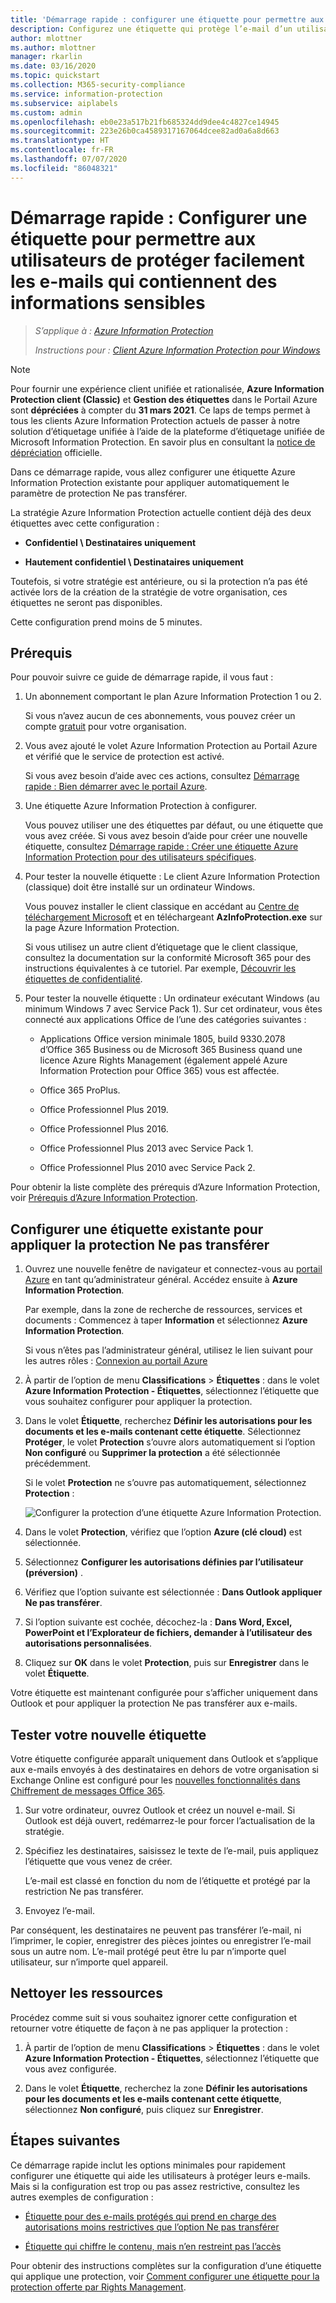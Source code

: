 ```yaml
---
title: 'Démarrage rapide : configurer une étiquette pour permettre aux utilisateurs de protéger facilement les e-mails - AIP'
description: Configurez une étiquette qui protège l’e-mail d’un utilisateur en appliquant automatiquement la protection Ne pas transférer.
author: mlottner
ms.author: mlottner
manager: rkarlin
ms.date: 03/16/2020
ms.topic: quickstart
ms.collection: M365-security-compliance
ms.service: information-protection
ms.subservice: aiplabels
ms.custom: admin
ms.openlocfilehash: eb0e23a517b21fb685324dd9dee4c4827ce14945
ms.sourcegitcommit: 223e26b0ca4589317167064dcee82ad0a6a8d663
ms.translationtype: HT
ms.contentlocale: fr-FR
ms.lasthandoff: 07/07/2020
ms.locfileid: "86048321"
---
```

# <a name="quickstart-configure-a-label-for-users-to-easily-protect-emails-that-contain-sensitive-information"></a>Démarrage rapide : Configurer une étiquette pour permettre aux utilisateurs de protéger facilement les e-mails qui contiennent des informations sensibles

>*S’applique à : [Azure Information Protection](https://azure.microsoft.com/pricing/details/information-protection)*
>
> *Instructions pour : [Client Azure Information Protection pour Windows](faqs.md#whats-the-difference-between-the-azure-information-protection-classic-and-unified-labeling-clients)*

>[!NOTE] 
> Pour fournir une expérience client unifiée et rationalisée, **Azure Information Protection client (Classic)** et **Gestion des étiquettes** dans le Portail Azure sont **dépréciées** à compter du **31 mars 2021**. Ce laps de temps permet à tous les clients Azure Information Protection actuels de passer à notre solution d’étiquetage unifiée à l’aide de la plateforme d’étiquetage unifiée de Microsoft Information Protection. En savoir plus en consultant la [notice de dépréciation](https://aka.ms/aipclassicsunset) officielle.

Dans ce démarrage rapide, vous allez configurer une étiquette Azure Information Protection existante pour appliquer automatiquement le paramètre de protection Ne pas transférer.

La stratégie Azure Information Protection actuelle contient déjà des deux étiquettes avec cette configuration :

- **Confidentiel \ Destinataires uniquement**

- **Hautement confidentiel \ Destinataires uniquement**

Toutefois, si votre stratégie est antérieure, ou si la protection n’a pas été activée lors de la création de la stratégie de votre organisation, ces étiquettes ne seront pas disponibles. 

Cette configuration prend moins de 5 minutes.

## <a name="prerequisites"></a>Prérequis

Pour pouvoir suivre ce guide de démarrage rapide, il vous faut :

1. Un abonnement comportant le plan Azure Information Protection 1 ou 2.
    
    Si vous n’avez aucun de ces abonnements, vous pouvez créer un compte [gratuit](https://admin.microsoft.com/Signup/Signup.aspx?OfferId=87dd2714-d452-48a0-a809-d2f58c4f68b7) pour votre organisation.

2. Vous avez ajouté le volet Azure Information Protection au Portail Azure et vérifié que le service de protection est activé.

    Si vous avez besoin d’aide avec ces actions, consultez [Démarrage rapide : Bien démarrer avec le portail Azure](quickstart-viewpolicy.md).

3. Une étiquette Azure Information Protection à configurer. 
    
    Vous pouvez utiliser une des étiquettes par défaut, ou une étiquette que vous avez créée. Si vous avez besoin d’aide pour créer une nouvelle étiquette, consultez [Démarrage rapide : Créer une étiquette Azure Information Protection pour des utilisateurs spécifiques](quickstart-label-specificusers.md).

4. Pour tester la nouvelle étiquette : Le client Azure Information Protection (classique) doit être installé sur un ordinateur Windows. 
    
    Vous pouvez installer le client classique en accédant au [Centre de téléchargement Microsoft](https://www.microsoft.com/download/details.aspx?id=53018) et en téléchargeant **AzInfoProtection.exe** sur la page Azure Information Protection.
    
    Si vous utilisez un autre client d’étiquetage que le client classique, consultez la documentation sur la conformité Microsoft 365 pour des instructions équivalentes à ce tutoriel. Par exemple, [Découvrir les étiquettes de confidentialité](/microsoft-365/compliance/sensitivity-labels).

5. Pour tester la nouvelle étiquette : Un ordinateur exécutant Windows (au minimum Windows 7 avec Service Pack 1). Sur cet ordinateur, vous êtes connecté aux applications Office de l’une des catégories suivantes :
    
    - Applications Office version minimale 1805, build 9330.2078 d’Office 365 Business ou de Microsoft 365 Business quand une licence Azure Rights Management (également appelé Azure Information Protection pour Office 365) vous est affectée.
    
    - Office 365 ProPlus.
    
    - Office Professionnel Plus 2019.
    
    - Office Professionnel Plus 2016.
    
    - Office Professionnel Plus 2013 avec Service Pack 1.
    
    - Office Professionnel Plus 2010 avec Service Pack 2.

Pour obtenir la liste complète des prérequis d’Azure Information Protection, voir [Prérequis d’Azure Information Protection](requirements.md).

## <a name="configure-an-existing-label-to-apply-the-do-not-forward-protection"></a>Configurer une étiquette existante pour appliquer la protection Ne pas transférer

1. Ouvrez une nouvelle fenêtre de navigateur et connectez-vous au [portail Azure](https://portal.azure.com) en tant qu’administrateur général. Accédez ensuite à **Azure Information Protection**. 
    
    Par exemple, dans la zone de recherche de ressources, services et documents : Commencez à taper **Information** et sélectionnez **Azure Information Protection**.
    
    Si vous n’êtes pas l’administrateur général, utilisez le lien suivant pour les autres rôles : [Connexion au portail Azure](configure-policy.md#signing-in-to-the-azure-portal)

2. À partir de l’option de menu **Classifications** > **Étiquettes** : dans le volet **Azure Information Protection - Étiquettes**, sélectionnez l’étiquette que vous souhaitez configurer pour appliquer la protection. 

3. Dans le volet **Étiquette**, recherchez **Définir les autorisations pour les documents et les e-mails contenant cette étiquette**. Sélectionnez **Protéger**, le volet **Protection** s’ouvre alors automatiquement si l’option **Non configuré** ou **Supprimer la protection** a été sélectionnée précédemment.
    
    Si le volet **Protection** ne s’ouvre pas automatiquement, sélectionnez **Protection** :
    
    ![Configurer la protection d’une étiquette Azure Information Protection](./media/info-protect-protection-bar-configured.png).

4. Dans le volet **Protection**, vérifiez que l’option **Azure (clé cloud)** est sélectionnée.
    
5. Sélectionnez **Configurer les autorisations définies par l’utilisateur (préversion)** .

6. Vérifiez que l’option suivante est sélectionnée : **Dans Outlook appliquer Ne pas transférer**.

7. Si l’option suivante est cochée, décochez-la : **Dans Word, Excel, PowerPoint et l’Explorateur de fichiers, demander à l’utilisateur des autorisations personnalisées**.

8. Cliquez sur **OK** dans le volet **Protection**, puis sur **Enregistrer** dans le volet **Étiquette**.

Votre étiquette est maintenant configurée pour s’afficher uniquement dans Outlook et pour appliquer la protection Ne pas transférer aux e-mails.

## <a name="test-your-new-label"></a>Tester votre nouvelle étiquette

Votre étiquette configurée apparaît uniquement dans Outlook et s’applique aux e-mails envoyés à des destinataires en dehors de votre organisation si Exchange Online est configuré pour les [nouvelles fonctionnalités dans Chiffrement de messages Office 365](https://support.office.com/article/7ff0c040-b25c-4378-9904-b1b50210d00e).

1. Sur votre ordinateur, ouvrez Outlook et créez un nouvel e-mail. Si Outlook est déjà ouvert, redémarrez-le pour forcer l’actualisation de la stratégie.

2. Spécifiez les destinataires, saisissez le texte de l’e-mail, puis appliquez l’étiquette que vous venez de créer. 
    
    L’e-mail est classé en fonction du nom de l’étiquette et protégé par la restriction Ne pas transférer.

3. Envoyez l’e-mail. 

Par conséquent, les destinataires ne peuvent pas transférer l’e-mail, ni l’imprimer, le copier, enregistrer des pièces jointes ou enregistrer l’e-mail sous un autre nom. L’e-mail protégé peut être lu par n’importe quel utilisateur, sur n’importe quel appareil.

## <a name="clean-up-resources"></a>Nettoyer les ressources

Procédez comme suit si vous souhaitez ignorer cette configuration et retourner votre étiquette de façon à ne pas appliquer la protection :

1. À partir de l’option de menu **Classifications** > **Étiquettes** : dans le volet **Azure Information Protection - Étiquettes**, sélectionnez l’étiquette que vous avez configurée. 

3. Dans le volet **Étiquette**, recherchez la zone **Définir les autorisations pour les documents et les e-mails contenant cette étiquette**, sélectionnez **Non configuré**, puis cliquez sur **Enregistrer**.

## <a name="next-steps"></a>Étapes suivantes

Ce démarrage rapide inclut les options minimales pour rapidement configurer une étiquette qui aide les utilisateurs à protéger leurs e-mails. Mais si la configuration est trop ou pas assez restrictive, consultez les autres exemples de configuration :

- [Étiquette pour des e-mails protégés qui prend en charge des autorisations moins restrictives que l’option Ne pas transférer](configure-policy-protection.md#example-4-label-for-protected-email-that-supports-less-restrictive-permissions-than-do-not-forward)

- [Étiquette qui chiffre le contenu, mais n’en restreint pas l’accès](configure-policy-protection.md#example-5-label-that-encrypts-content-but-doesnt-restrict-who-can-access-it)

Pour obtenir des instructions complètes sur la configuration d’une étiquette qui applique une protection, voir [Comment configurer une étiquette pour la protection offerte par Rights Management](configure-policy-protection.md). 

